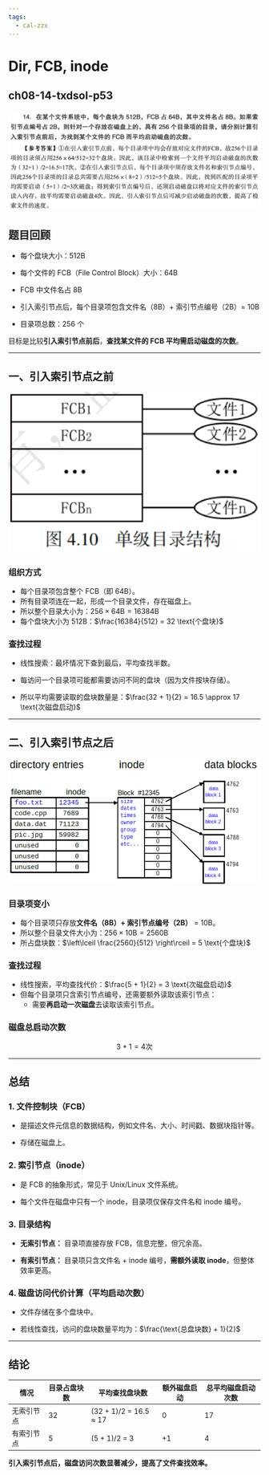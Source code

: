 ```yaml
---
tags:
  - cal-zzx
---
```


# Dir, FCB, inode

## ch08-14-txdsol-p53

![](assets/Pasted%20image%2020250529112926.png)

## 题目回顾

- 每个盘块大小：512B
    
- 每个文件的 FCB（File Control Block）大小：64B
    
- FCB 中文件名占 8B
    
- 引入索引节点后，每个目录项包含文件名（8B）+ 索引节点编号（2B）= 10B
    
- 目录项总数：256 个
    

目标是比较**引入索引节点前后**，**查找某文件的 FCB 平均需启动磁盘的次数**。

---

## 一、引入索引节点**之前**

![](assets/Pasted%20image%2020250531182950.png)

### 组织方式

- 每个目录项包含整个 FCB（即 64B）。
- 所有目录项连在一起，形成一个目录文件，存在磁盘上。
- 所以整个目录大小为：$256 \times 64\text{B} = 16384\text{B}$
- 每个盘块大小为 512B：$\frac{16384}{512} = 32 \text{个盘块}$

### 查找过程

- 线性搜索：最坏情况下查到最后，平均查找半数。
    
- 每访问一个目录项可能都需要访问不同的盘块（因为文件按块存储）。
    
- 所以平均需要读取的盘块数量是：$\frac{32 + 1}{2} = 16.5 \approx 17 \text{次磁盘启动}$

---

## 二、引入索引节点**之后**

![](assets/directory-entiry.png)

### 目录项变小

- 每个目录项只存放**文件名（8B）+ 索引节点编号（2B）** = 10B。
- 所以整个目录文件大小为：$256 \times 10\text{B} = 2560\text{B}$
- 所占盘块数：$\left\lceil \frac{2560}{512} \right\rceil = 5 \text{个盘块}$

### 查找过程

- 线性搜索，平均查找代价：$\frac{5 + 1}{2} = 3 \text{次磁盘启动}$
- 但每个目录项只含索引节点编号，还需要额外读取该索引节点：
    - 需要**再启动一次磁盘**去读取该索引节点。

### 磁盘总启动次数

$$
3 + 1 = 4 \text{次}
$$

---

## 总结

### 1. **文件控制块（FCB）**

- 是描述文件元信息的数据结构，例如文件名、大小、时间戳、数据块指针等。
    
- 存储在磁盘上。
    

### 2. **索引节点（inode）**

- 是 FCB 的抽象形式，常见于 Unix/Linux 文件系统。
    
- 每个文件在磁盘中只有一个 inode，目录项仅保存文件名和 inode 编号。
    

### 3. **目录结构**

- **无索引节点：** 目录项直接存放 FCB，信息完整，但冗余高。
    
- **有索引节点：** 目录项只含文件名 + inode 编号，**需额外读取 inode**，但整体效率更高。
    

### 4. **磁盘访问代价计算（平均启动次数）**

- 文件存储在多个盘块中。
    
- 若线性查找，访问的盘块数量平均为：$\frac{\text{总盘块数} + 1}{2}$

---

## 结论

|情况|目录占盘块数|平均查找盘块数|额外磁盘启动|总平均磁盘启动次数|
|---|---|---|---|---|
|无索引节点|32|(32 + 1)/2 = 16.5 ≈ 17|0|17|
|有索引节点|5|(5 + 1)/2 = 3|+1|4|

**引入索引节点后，磁盘访问次数显著减少，提高了文件查找效率。**
